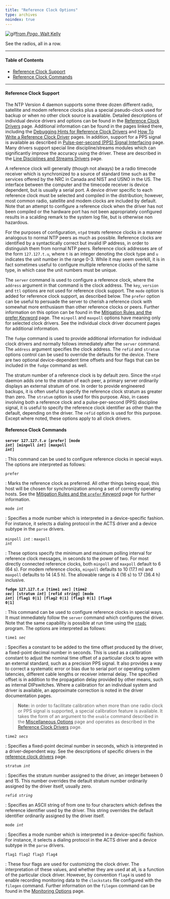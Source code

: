 ```yaml
---
title: "Reference Clock Options"
type: archives
noindex: true
---
```


![gif](/archives/pic/boom4.gif)[from _Pogo_, Walt Kelly](/reflib/pictures/)

See the radios, all in a row.

* * *

#### Table of Contents

*   [Reference Clock Support](/archives/4.1.0/clockopt/#reference-clock-support)
*   [Reference Clock Commands](/archives/4.1.0/clockopt/#reference-clock-commands)

* * *

#### Reference Clock Support

The NTP Version 4 daemon supports some three dozen different radio, satellite and modem reference clocks plus a special pseudo-clock used for backup or when no other clock source is available. Detailed descriptions of individual device drivers and options can be found in the [Reference Clock Drivers](/archives/4.1.0/refclock/) page. Additional information can be found in the pages linked there, including the [Debugging Hints for Reference Clock Drivers](/archives/4.1.0/rdebug/) and [How To Write a Reference Clock Driver](/archives/4.1.0/howto/) pages. In addition, support for a PPS signal is available as described in [Pulse-per-second (PPS) Signal Interfacing](/archives/4.1.0/pps/) page. Many drivers support special line discipline/streams modules which can significantly improve the accuracy using the driver. These are described in the [Line Disciplines and Streams Drivers](/archives/4.1.0/ldisc/) page.

A reference clock will generally (though not always) be a radio timecode receiver which is synchronized to a source of standard time such as the services offered by the NRC in Canada and NIST and USNO in the US. The interface between the computer and the timecode receiver is device dependent, but is usually a serial port. A device driver specific to each reference clock must be selected and compiled in the distribution; however, most common radio, satellite and modem clocks are included by default. Note that an attempt to configure a reference clock when the driver has not been compiled or the hardware port has not been appropriately configured results in a scalding remark to the system log file, but is otherwise non hazardous.

For the purposes of configuration, <code>ntpd</code> treats reference clocks in a manner analogous to normal NTP peers as much as possible. Reference clocks are identified by a syntactically correct but invalid IP address, in order to distinguish them from normal NTP peers. Reference clock addresses are of the form <code>127.127.t.u</code>, where <code>t</code> is an integer denoting the clock type and <code>u</code> indicates the unit number in the range 0-3. While it may seem overkill, it is in fact sometimes useful to configure multiple reference clocks of the same type, in which case the unit numbers must be unique.

The <code>server</code> command is used to configure a reference clock, where the <code>address</code> argument in that command is the clock address. The <code>key</code>, <code>version</code> and <code>ttl</code> options are not used for reference clock support. The <code>mode</code> option is added for reference clock support, as described below. The <code>prefer</code> option can be useful to persuade the server to cherish a reference clock with somewhat more enthusiasm than other reference clocks or peers. Further information on this option can be found in the [Mitigation Rules and the prefer Keyword](/archives/4.1.0/prefer/) page. The <code>minpoll</code> and <code>maxpoll</code> options have meaning only for selected clock drivers. See the individual clock driver document pages for additional information.

The <code>fudge</code> command is used to provide additional information for individual clock drivers and normally follows immediately after the <code>server</code> command. The <code>address</code> argument specifies the clock address. The <code>refid</code> and <code>stratum</code> options control can be used to override the defaults for the device. There are two optional device-dependent time offsets and four flags that can be included in the <code>fudge</code> command as well.

The stratum number of a reference clock is by default zero. Since the <code>ntpd</code> daemon adds one to the stratum of each peer, a primary server ordinarily displays an external stratum of one. In order to provide engineered backups, it is often useful to specify the reference clock stratum as greater than zero. The <code>stratum</code> option is used for this purpose. Also, in cases involving both a reference clock and a pulse-per-second (PPS) discipline signal, it is useful to specify the reference clock identifier as other than the default, depending on the driver. The <code>refid</code> option is used for this purpose. Except where noted, these options apply to all clock drivers.

#### Reference Clock Commands

<code>**server 127.127._t.u_ [prefer] [mode _int_] [minpoll _int_] [maxpoll _int_]**</code>

: This command can be used to configure reference clocks in special ways. The options are interpreted as follows:

<code>prefer</code>

: Marks the reference clock as preferred. All other things being equal, this host will be chosen for synchronization among a set of correctly operating hosts. See the [Mitigation Rules and the <code>prefer</code> Keyword](/archives/4.1.0/prefer/) page for further information.

<code>mode _int_</code>

: Specifies a mode number which is interpreted in a device-specific fashion. For instance, it selects a dialing protocol in the ACTS driver and a device subtype in the <code>parse</code> drivers.

<code>minpoll _int_</code>
: <code>maxpoll _int_</code>

: These options specify the minimum and maximum polling interval for reference clock messages, in seconds to the power of two. For most directly connected reference clocks, both <code>minpoll</code> and <code>maxpoll</code> default to 6 (64 s). For modem reference clocks, <code>minpoll</code> defaults to 10 (17.1 m) and <code>maxpoll</code> defaults to 14 (4.5 h). The allowable range is 4 (16 s) to 17 (36.4 h) inclusive.

<code>**fudge 127.127._t.u_ [time1 _sec_] [time2 _sec_] [stratum _int_] [refid _string_] [mode _int_] [flag1 0|1] [flag2 0|1] [flag3 0|1] [flag4 0|1]**</code>

: This command can be used to configure reference clocks in special ways. It must immediately follow the <code>server</code> command which configures the driver. Note that the same capability is possible at run time using the <code>[ntpdc](/archives/4.1.0/ntpdc/)</code> program. The options are interpreted as follows:

<code>time1 _sec_</code>

: Specifies a constant to be added to the time offset produced by the driver, a fixed-point decimal number in seconds. This is used as a calibration constant to adjust the nominal time offset of a particular clock to agree with an external standard, such as a precision PPS signal. It also provides a way to correct a systematic error or bias due to serial port or operating system latencies, different cable lengths or receiver internal delay. The specified offset is in addition to the propagation delay provided by other means, such as internal DIPswitches. Where a calibration for an individual system and driver is available, an approximate correction is noted in the driver documentation pages.

> **Note:** in order to facilitate calibration when more than one radio clock or PPS signal is supported, a special calibration feature is available. It takes the form of an argument to the <code>enable</code> command described in the [Miscellaneous Options](/archives/4.1.0/miscopt/) page and operates as described in the [Reference Clock Drivers](/archives/4.1.0/refclock/) page.

<code>time2 _secs_</code>

: Specifies a fixed-point decimal number in seconds, which is interpreted in a driver-dependent way. See the descriptions of specific drivers in the [reference clock drivers](/archives/4.1.0/refclock/) page.

<code>stratum _int_</code>

: Specifies the stratum number assigned to the driver, an integer between 0 and 15. This number overrides the default stratum number ordinarily assigned by the driver itself, usually zero.

<code>refid _string_</code>

: Specifies an ASCII string of from one to four characters which defines the reference identifier used by the driver. This string overrides the default identifier ordinarily assigned by the driver itself.

<code>mode _int_</code>

: Specifies a mode number which is interpreted in a device-specific fashion. For instance, it selects a dialing protocol in the ACTS driver and a device subtype in the <code>parse</code> drivers. 

<code>flag1 flag2 flag3 flag4</code>

: These four flags are used for customizing the clock driver. The interpretation of these values, and whether they are used at all, is a function of the particular clock driver. However, by convention <code>flag4</code> is used to enable recording monitoring data to the <code>clockstats</code> file configured with the <code>filegen</code> command. Further information on the <code>filegen</code> command can be found in the [Monitoring Options](/archives/4.1.0/monopt/) page.